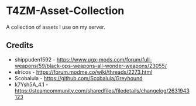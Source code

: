 # T4ZM-Asset-Collection
A collection of assets I use on my server.

Credits
---
- shippuden1592 - https://www.ugx-mods.com/forum/full-weapons/59/black-ops-weapons-all-wonder-weapons/23055/
- elricos - https://forum.modme.co/wiki/threads/2273.html
- Scobalula - https://github.com/Scobalula/Greyhound
- k7Ysh5A_4.1 - https://steamcommunity.com/sharedfiles/filedetails/changelog/2631943123
